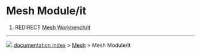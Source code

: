 # Mesh Module/it
1.  REDIRECT [Mesh Workbench/it](Mesh_Workbench/it.md)



---
![](images/Button_right.svg) [documentation index](../README.md) > [Mesh](Mesh_Workbench.md) > Mesh Module/it

